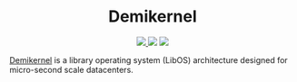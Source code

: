 <h1 align="center">
  Demikernel
</h1>
<p align="center">
  <a href="https://join.slack.com/t/demikernel/shared_invite/zt-11i6lgaw5-HFE_IAls7gUX3kp1XSab0g">
    <img src="https://img.shields.io/badge/chat-on%20Slack-e01563.svg" />
  </a>
  <img src="https://img.shields.io/github/stars/demikernel/demikernel" />
  <img src="https://img.shields.io/github/license/demikernel/demikernel" />
</p>

[Demikernel](https://aka.ms/demikernel) is a library operating system (LibOS) architecture designed for micro-second scale datacenters.
